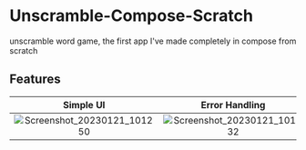 # Unscramble-Compose-Scratch
unscramble word game, the first app I've made completely in compose from scratch




## Features

Simple UI |  Error Handling    |  End Screen      
:-------------------------:|:-------------------------:|:-------------------------:
![Screenshot_20230121_101250](https://user-images.githubusercontent.com/68083360/213873931-e749055c-0853-44d9-a56a-c258c9a6d0c6.png) |  ![Screenshot_20230121_101332](https://user-images.githubusercontent.com/68083360/213873949-1bfb2925-bfb1-4922-b9e8-2babe12e1b2d.png) |  ![Screenshot_20230121_101343](https://user-images.githubusercontent.com/68083360/213873950-6e5d7d6d-d5d8-4b2a-a419-5bd9719d1e1c.png) 

